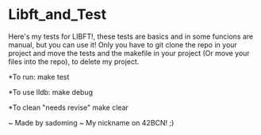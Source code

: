 # Libft_and_Test

Here's my tests for LIBFT!, these tests are basics and in some funcions are manual, but you can use it!
Only you have to git clone the repo in your project and move the tests and the makefile in your project (Or move your files into the repo), to delete my project.

*To run:
make test

*To use lldb:
make debug

*To clean "needs revise"
make clear

~ Made by sadoming ~ My nickname on 42BCN! ;)

